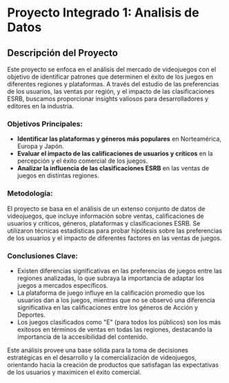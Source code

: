 # Proyecto Integrado 1: Analisis de Datos

## Descripción del Proyecto

Este proyecto se enfoca en el análisis del mercado de videojuegos con el objetivo de identificar patrones que determinen el éxito de los juegos en diferentes regiones y plataformas. A través del estudio de las preferencias de los usuarios, las ventas por región, y el impacto de las clasificaciones ESRB, buscamos proporcionar insights valiosos para desarrolladores y editores en la industria.

### Objetivos Principales:

- **Identificar las plataformas y géneros más populares** en Norteamérica, Europa y Japón.
- **Evaluar el impacto de las calificaciones de usuarios y críticos** en la percepción y el éxito comercial de los juegos.
- **Analizar la influencia de las clasificaciones ESRB** en las ventas de juegos en distintas regiones.

### Metodología:

El proyecto se basa en el análisis de un extenso conjunto de datos de videojuegos, que incluye información sobre ventas, calificaciones de usuarios y críticos, géneros, plataformas y clasificaciones ESRB. Se utilizaron técnicas estadísticas para probar hipótesis sobre las preferencias de los usuarios y el impacto de diferentes factores en las ventas de juegos.

### Conclusiones Clave:

- Existen diferencias significativas en las preferencias de juegos entre las regiones analizadas, lo que subraya la importancia de adaptar los juegos a mercados específicos.
- La plataforma de juego influye en la calificación promedio que los usuarios dan a los juegos, mientras que no se observó una diferencia significativa en las calificaciones entre los géneros de Acción y Deportes.
- Los juegos clasificados como "E" (para todos los públicos) son los más exitosos en términos de ventas en todas las regiones, destacando la importancia de la accesibilidad del contenido.

Este análisis provee una base sólida para la toma de decisiones estratégicas en el desarrollo y la comercialización de videojuegos, orientando hacia la creación de productos que satisfagan las expectativas de los usuarios y maximicen el éxito comercial.
